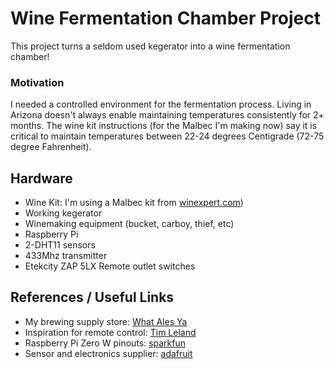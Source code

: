 # Wine Fermentation Chamber Project
This project turns a seldom used kegerator into a wine fermentation chamber!

### Motivation
I needed a controlled environment for the fermentation process. Living in Arizona doesn't always enable maintaining temperatures consistently for 2+ months. The wine kit instructions (for the Malbec I'm making now) say it is critical to maintain temperatures between 22-24 degrees Centigrade (72-75 degree Fahrenheit).

## Hardware
* Wine Kit: I'm using a Malbec kit from [winexpert.com](https://winexpert.com))
* Working kegerator
* Winemaking equipment (bucket, carboy, thief, etc)
* Raspberry Pi
* 2-DHT11 sensors
* 433Mhz transmitter
* Etekcity ZAP 5LX Remote outlet switches

## References / Useful Links
* My brewing supply store: [What Ales Ya](http://whatalesya.com)
* Inspiration for remote control: [Tim Leland](https://timleland.com/wireless-power-outlets/)
* Raspberry Pi Zero W pinouts: [sparkfun](https://cdn.sparkfun.com/assets/learn_tutorials/6/7/6/PiZero_1.pdf)
* Sensor and electronics supplier: [adafruit](https://www.adafruit.com/)